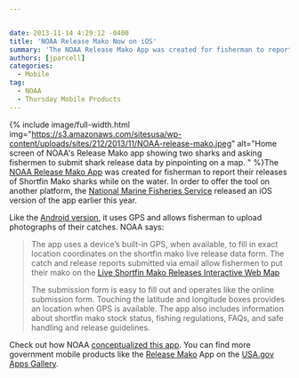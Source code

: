 ```yaml
---


date: 2013-11-14 4:29:12 -0400
title: 'NOAA Release Mako Now on iOS'
summary: 'The NOAA Release Mako App was created for fisherman to report their releases of Shortfin Mako sharks while on the water. In order to offer the tool on another'
authors: [jparcell]
categories:
  - Mobile
tag:
  - NOAA
  - Thursday Mobile Products
---
```



{% include image/full-width.html img="https://s3.amazonaws.com/sitesusa/wp-content/uploads/sites/212/2013/11/NOAA-release-mako.jpeg" alt="Home screen of NOAA's Release Mako app showing two sharks and asking fishermen to submit shark release data by pinpointing on a map. " %}The [NOAA Release Mako App](http://www.nmfs.noaa.gov/sfa/hms/shortfinmako/mako_app.html) was created for fisherman to report their releases of Shortfin Mako sharks while on the water. In order to offer the tool on another platform, the [National Marine Fisheries Service](http://www.nmfs.noaa.gov/) released an iOS version of the app earlier this year.

Like the [Android version](https://www.WHATEVER/2012/04/26/noaas-release-mako-app/ "NOAA’s  Release Mako App"), it uses GPS and allows fisherman to upload photographs of their catches. NOAA says:

> The app uses a device&#8217;s built-in GPS, when available, to fill in exact location coordinates on the shortfin mako live release data form. The catch and release reports submitted via email allow fishermen to put their mako on the [Live Shortfin Mako Releases Interactive Web Map](http://www.nmfs.noaa.gov/sfa/hms/shortfinmako/Map/index.htm)
> 
> The submission form is easy to fill out and operates like the online submission form. Touching the latitude and longitude boxes provides an location when GPS is available. The app also includes information about shortfin mako stock status, fishing regulations, FAQs, and safe handling and release guidelines.

Check out how NOAA [conceptualized this app](https://www.WHATEVER/2012/04/26/noaas-release-mako-app/ "NOAA’s  Release Mako App"). You can find more government mobile products like the [Release Mako](http://apps.usa.gov/release-mako.shtml) App on the [USA.gov Apps Gallery](http://apps.usa.gov/).